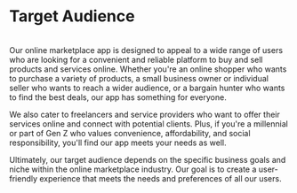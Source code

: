 # Target Audience
<br>
Our online marketplace app is designed to appeal to a wide range of users who are looking for a convenient and reliable platform to buy and sell products and services online. Whether you're an online shopper who wants to purchase a variety of products, a small business owner or individual seller who wants to reach a wider audience, or a bargain hunter who wants to find the best deals, our app has something for everyone.

We also cater to freelancers and service providers who want to offer their services online and connect with potential clients. Plus, if you're a millennial or part of Gen Z who values convenience, affordability, and social responsibility, you'll find our app meets your needs as well.

Ultimately, our target audience depends on the specific business goals and niche within the online marketplace industry. Our goal is to create a user-friendly experience that meets the needs and preferences of all our users.